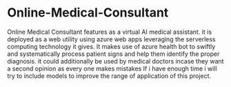 # Online-Medical-Consultant
Online Medical Consultant features as a virtual AI medical assistant. it is deployed as a web utility using azure web apps leveraging the serverless computing technology it gives. It makes use of azure health bot to swiftly and systematically process patient signs and help them identify the proper diagnosis. it could additionally be used by medical doctors incase they want a second opinion as every one makes mistakes If i have enough time i will try to include models to improve the range of application of this project.
